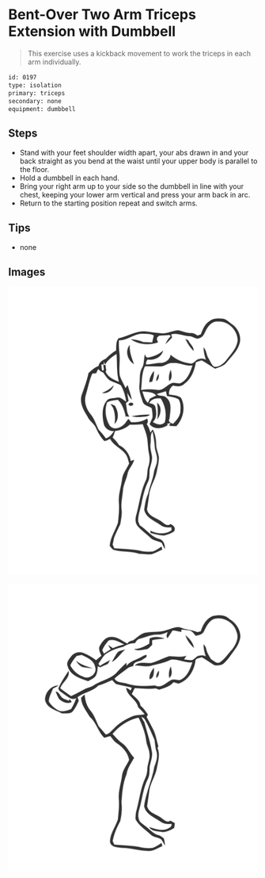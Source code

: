 # Bent-Over Two Arm Triceps Extension with Dumbbell
> This exercise uses a kickback movement to work the triceps in each arm individually.

``` 
id: 0197 
type: isolation 
primary: triceps 
secondary: none 
equipment: dumbbell 
``` 

## Steps

 - Stand with your feet shoulder width apart, your abs drawn in and your back straight as you bend at the waist until your upper body is parallel to the floor.
 - Hold a dumbbell in each hand.
 - Bring your right arm up to your side so the dumbbell in line with your chest, keeping your lower arm vertical and press your arm back in arc.
 - Return to the starting position repeat and switch arms.

## Tips

 - none

## Images

![](../svg/0197-relaxation.svg)

![](../svg/0197-tension.svg)
